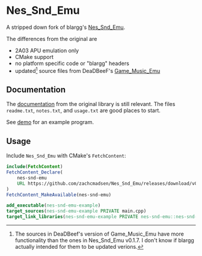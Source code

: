 # Nes_Snd_Emu

A stripped down fork of blargg's [Nes_Snd_Emu][nes_snd_emu].

The differences from the original are

- 2A03 APU emulation only
- CMake support
- no platform specific code or "blargg" headers
- updated[^1] source files from DeaDBeeF's [Game_Music_Emu][game_music_emu]

## Documentation

The [documentation][nes_snd_emu] from the original library is still relevant. The files `readme.txt`, `notes.txt`, and `usage.txt` are good places to start.

See [demo][demo] for an example program.

## Usage

Include `Nes_Snd_Emu` with CMake's `FetchContent`:

```cmake
include(FetchContent)
FetchContent_Declare(
    nes-snd-emu
    URL https://github.com/zachcmadsen/Nes_Snd_Emu/releases/download/v0.1.0/nes-snd-emu-src.tar.gz
)
FetchContent_MakeAvailable(nes-snd-emu)

add_executable(nes-snd-emu-example)
target_sources(nes-snd-emu-example PRIVATE main.cpp)
target_link_libraries(nes-snd-emu-example PRIVATE nes-snd-emu::nes-snd-emu)
```

[^1]: The sources in DeaDBeef's version of Game_Music_Emu have more functionality than the ones in
Nes_Snd_Emu v0.1.7. I don't know if blargg actually intended for them to be updated verions.

[nes_snd_emu]: https://www.slack.net/~ant/libs/audio.html#Nes_Snd_Emu
[game_music_emu]: https://github.com/DeaDBeeF-Player/deadbeef/tree/master/plugins/gme/game-music-emu-0.6pre
[demo]:https://github.com/zachcmadsen/Nes_Snd_Emu/tree/main/demo